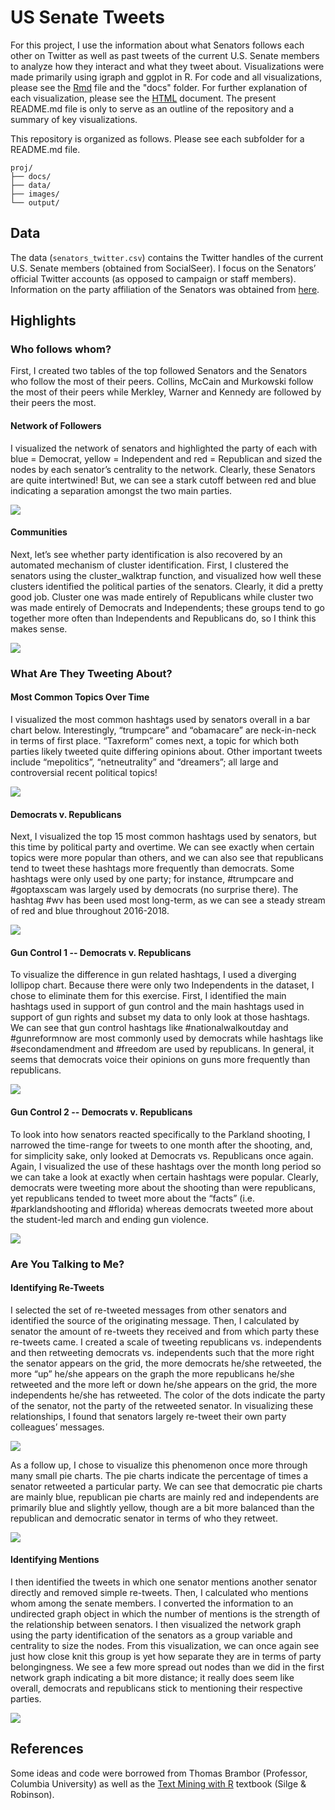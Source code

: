 # US Senate Tweets
 For this project, I use the information about what Senators follows each other on Twitter as well as past tweets of the current U.S. Senate members to analyze how they interact and what they tweet about. Visualizations were made primarily using igraph and ggplot in R. For code and all visualizations, please see the [Rmd](.hw4/docs/Beiers_Twitter.Rmd) file and the "docs" folder. For further explanation of each visualization, please see the [HTML](.hw4/docs/Beiers_Twitter.html) document. The present README.md file is only to serve as an outline of the repository and a summary of key visualizations.

This repository is organized as follows. Please see each subfolder for a README.md file.

```
proj/
├── docs/
├── data/
├── images/
└── output/
```

## Data
The data (`senators_twitter.csv`) contains the Twitter handles of the current U.S. Senate members (obtained from SocialSeer). I focus on the Senators’ official Twitter accounts (as opposed to campaign or staff members). Information on the party affiliation of the Senators was obtained from [here](https://ballotpedia.org/List_of_current_members_of_the_U.S._Congress).


## Highlights

### Who follows whom?
First, I created two tables of the top followed Senators and the Senators who follow the most of their peers. Collins, McCain and Murkowski follow the most of their peers while Merkley, Warner and Kennedy are followed by their peers the most.
#### Network of Followers
 I visualized the network of senators and highlighted the party of each with blue = Democrat, yellow = Independent and red = Republican and sized the nodes by each senator’s centrality to the network. Clearly, these Senators are quite intertwined! But, we can see a stark cutoff between red and blue indicating a separation amongst the two main parties.

![](../hw4/images/unnamed-chunk-3-1.png)

#### Communities
Next, let’s see whether party identification is also recovered by an automated mechanism of cluster identification. First, I clustered the senators using the cluster_walktrap function, and visualized how well these clusters identified the political parties of the senators. Clearly, it did a pretty good job. Cluster one was made entirely of Republicans while cluster two was made entirely of Democrats and Independents; these groups tend to go together more often than Independents and Republicans do, so I think this makes sense.

![](../hw4/images/unnamed-chunk-5-1.png)

### What Are They Tweeting About?
#### Most Common Topics Over Time
I visualized the most common hashtags used by senators overall in a bar chart below. Interestingly, “trumpcare” and “obamacare” are neck-in-neck in terms of first place. “Taxreform” comes next, a topic for which both parties likely tweeted quite differing opinions about. Other important tweets include “mepolitics”, “netneutrality” and “dreamers”; all large and controversial recent political topics!

![](../hw4/images/g.png)

#### Democrats v. Republicans
Next, I visualized the top 15 most common hashtags used by senators, but this time by political party and overtime. We can see exactly when certain topics were more popular than others, and we can also see that republicans tend to tweet these hashtags more frequently than democrats. Some hashtags were only used by one party; for instance, #trumpcare and #goptaxscam was largely used by democrats (no surprise there). The hashtag #wv has been used most long-term, as we can see a steady stream of red and blue throughout 2016-2018.

![](../hw4/images/unnamed-chunk-8-1.png)


#### Gun Control 1 -- Democrats v. Republicans
To visualize the difference in gun related hashtags, I used a diverging lollipop chart. Because there were only two Independents in the dataset, I chose to eliminate them for this exercise. First, I identified the main hashtags used in support of gun control and the main hashtags used in support of gun rights and subset my data to only look at those hashtags. We can see that gun control hashtags like #nationalwalkoutday and #gunreformnow are most commonly used by democrats while hashtags like #secondamendment and #freedom are used by republicans. In general, it seems that democrats voice their opinions on guns more frequently than republicans.

![](../hw4/images/g2.png)

#### Gun Control 2 -- Democrats v. Republicans
To look into how senators reacted specifically to the Parkland shooting, I narrowed the time-range for tweets to one month after the shooting, and, for simplicity sake, only looked at Democrats vs. Republicans once again. Again, I visualized the use of these hashtags over the month long period so we can take a look at exactly when certain hashtags were popular. Clearly, democrats were tweeting more about the shooting than were republicans, yet republicans tended to tweet more about the “facts” (i.e. #parklandshooting and #florida) whereas democrats tweeted more about the student-led march and ending gun violence.

![](../hw4/images/guncontrol2-1.png)

### Are You Talking to Me?
#### Identifying Re-Tweets
I selected the set of re-tweeted messages from other senators and identified the source of the originating message. Then, I calculated by senator the amount of re-tweets they received and from which party these re-tweets came. I created a scale of tweeting republicans vs. independents and then retweeting democrats vs. independents such that the more right the senator appears on the grid, the more democrats he/she retweeted, the more “up” he/she appears on the graph the more republicans he/she retweeted and the more left or down he/she appears on the grid, the more independents he/she has retweeted. The color of the dots indicate the party of the senator, not the party of the retweeted senator. In visualizing these relationships, I found that senators largely re-tweet their own party colleagues’ messages.

![](../hw4/images/unnamed-chunk-8-1.png)

As a follow up, I chose to visualize this phenomenon once more through many small pie charts. The pie charts indicate the percentage of times a senator retweeted a particular party. We can see that democratic pie charts are mainly blue, republican pie charts are mainly red and independents are primarily blue and slightly yellow, though are a bit more balanced than the republican and democratic senator in terms of who they retweet.

![](../hw4/images/unnamed-chunk-11-1.png)

#### Identifying Mentions
I then identified the tweets in which one senator mentions another senator directly and removed simple re-tweets. Then, I calculated who mentions whom among the senate members. I converted the information to an undirected graph object in which the number of mentions is the strength of the relationship between senators. I then visualized the network graph using the party identification of the senators as a group variable and centrality to size the nodes. From this visualization, we can once again see just how close knit this group is yet how separate they are in terms of party belongingness. We see a few more spread out nodes than we did in the first network graph indicating a bit more distance; it really does seem like overall, democrats and republicans stick to mentioning their respective parties.

![](../hw4/images/unnamed-chunk-12-1.png)




## References
Some ideas and code were borrowed from Thomas Brambor (Professor, Columbia University) as well as the [Text Mining with R](https://www.tidytextmining.com/tidytext.html) textbook (Silge & Robinson).
